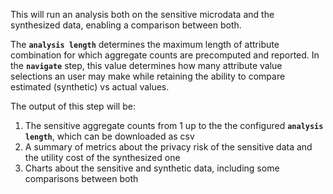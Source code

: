 This will run an analysis both on the sensitive microdata and the synthesized data, enabling a comparison between both.

The **`analysis length`** determines the maximum length of attribute combination for which aggregate counts are precomputed and reported. In the **`navigate`** step, this value determines how many attribute value selections an user may make while retaining the ability to compare estimated (synthetic) vs actual values.

The output of this step will be:

1. The sensitive aggregate counts from 1 up to the the configured **`analysis length`**, which can be downloaded as csv
2. A summary of metrics about the privacy risk of the sensitive data and the utility cost of the synthesized one
3. Charts about the sensitive and synthetic data, including some comparisons between both
